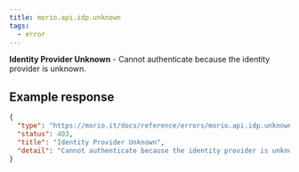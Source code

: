 ```yaml
---
title: morio.api.idp.unknown
tags:
  - error
---
```


<!-- MORIO_AUTO_GENERATED_CONTENT_STARTS - Manual changes made below will be overwritten -->

**Identity Provider Unknown** - Cannot authenticate because the identity provider is unknown.

<!-- MORIO_AUTO_GENERATED_CONTENT_ENDS - Manual changes made above will be overwritten -->

<!-- MORIO_AUTO_GENERATED_CONTENT_STARTS - Manual changes made below will be overwritten -->

## Example response

```json
{
  "type": "https://morio.it/docs/reference/errors/morio.api.idp.unknown",
  "status": 403,
  "title": "Identity Provider Unknown",
  "detail": "Cannot authenticate because the identity provider is unknown."
}
```

<!-- MORIO_AUTO_GENERATED_CONTENT_ENDS - Manual changes made above will be overwritten -->
